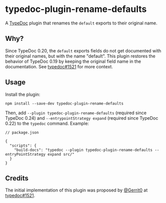 # typedoc-plugin-rename-defaults

A [TypeDoc](https://github.com/TypeStrong/typedoc) plugin that renames the `default` exports to their original name.

## Why?

Since TypeDoc 0.20, the `default` exports fields do not get documented with their original names, but with the name "default". This plugin restores the behavior of TypeDoc 0.19 by keeping the original field name in the documentation. See [typedoc#1521](https://github.com/TypeStrong/typedoc/issues/1521) for more context.

## Usage

Install the plugin:

```console
npm install --save-dev typedoc-plugin-rename-defaults
```

Then, add `--plugin typedoc-plugin-rename-defaults` (required since TypeDoc 0.24) and `--entrypointStrategy expand` (required since TypeDoc 0.22) to the `typedoc` command. Example:

```jsonc
// package.json

{
  "scripts": {
    "build-docs": "typedoc --plugin typedoc-plugin-rename-defaults --entryPointStrategy expand src/"
  }
}
```

## Credits

The initial implementation of this plugin was proposed by [@Gerrit0](https://github.com/Gerrit0) at [typedoc#1521](https://github.com/TypeStrong/typedoc/issues/1521#issuecomment-791971444).
